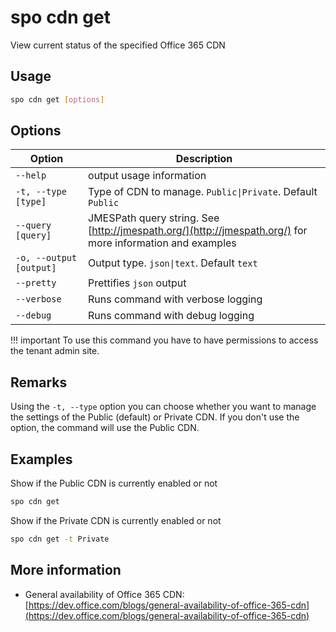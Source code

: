 # spo cdn get

View current status of the specified Office 365 CDN

## Usage

```sh
spo cdn get [options]
```

## Options

Option|Description
------|-----------
`--help`|output usage information
`-t, --type [type]`|Type of CDN to manage. `Public\|Private`. Default `Public`
`--query [query]`|JMESPath query string. See [http://jmespath.org/](http://jmespath.org/) for more information and examples
`-o, --output [output]`|Output type. `json\|text`. Default `text`
`--pretty`|Prettifies `json` output
`--verbose`|Runs command with verbose logging
`--debug`|Runs command with debug logging

!!! important
    To use this command you have to have permissions to access the tenant admin site.

## Remarks

Using the `-t, --type` option you can choose whether you want to manage the settings of the Public (default) or Private CDN. If you don't use the option, the command will use the Public CDN.

## Examples

Show if the Public CDN is currently enabled or not

```sh
spo cdn get
```

Show if the Private CDN is currently enabled or not

```sh
spo cdn get -t Private
```

## More information

- General availability of Office 365 CDN: [https://dev.office.com/blogs/general-availability-of-office-365-cdn](https://dev.office.com/blogs/general-availability-of-office-365-cdn)
